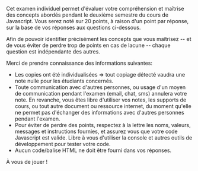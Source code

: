Cet examen individuel permet d'évaluer votre compréhension et maîtrise des concepts abordés pendant le deuxième semestre du cours de Javascript. Vous serez noté sur 20 points, à raison d'un point par réponse, sur la base de vos réponses aux questions ci-dessous.

Afin de pouvoir identifier précisément les concepts que vous maîtrisez -- et de vous éviter de perdre trop de points en cas de lacune -- chaque question est indépendante des autres.

Merci de prendre connaissance des informations suivantes:

- Les copies ont été individualisées => tout copiage détecté vaudra une note nulle pour les étudiants concernés.
- Toute communication avec d'autres personnes, ou usage d'un moyen de communication pendant l'examen (email, chat, sms) annulera votre note. En revanche, vous êtes libre d'utiliser vos notes, les supports de cours, ou tout autre document ou ressource internet, du moment qu'elle ne permet pas d'échanger des informations avec d'autres personnes pendant l'examen.
- Pour éviter de perdre des points, respectez à la lettre les noms, valeurs, messages et instructions fournies, et assurez vous que votre code Javascript est valide. Libre à vous d'utiliser la console et autres outils de développement pour tester votre code.
- Aucun code/balise HTML ne doit être fourni dans vos réponses.

À vous de jouer !
